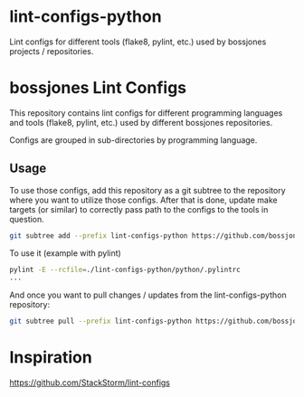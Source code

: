 # lint-configs-python
Lint configs for different tools (flake8, pylint, etc.) used by bossjones projects / repositories.

# bossjones Lint Configs

This repository contains lint configs for different programming languages and
tools (flake8, pylint, etc.) used by different bossjones repositories.

Configs are grouped in sub-directories by programming language.

## Usage

To use those configs, add this repository as a git subtree to the repository
where you want to utilize those configs. After that is done, update make
targets (or similar) to correctly pass path to the configs to the tools
in question.

```bash
git subtree add --prefix lint-configs-python https://github.com/bossjones/lint-configs-python.git master --squash
```

To use it (example with pylint)

```bash
pylint -E --rcfile=./lint-configs-python/python/.pylintrc
...
```

And once you want to pull changes / updates from the lint-configs-python repository:

```bash
git subtree pull --prefix lint-configs-python https://github.com/bossjones/lint-configs-python.git master --squash
```


# Inspiration

https://github.com/StackStorm/lint-configs
